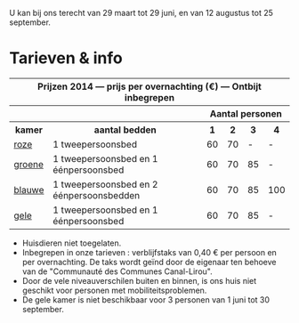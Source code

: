 U kan bij ons terecht van 29 maart tot 29 juni, en van 12 augustus tot 25 september.

# Tarieven & info

<table>
  <tr>
    <th colspan="6">Prijzen 2014 &mdash; prijs per overnachting (€) &mdash; Ontbijt inbegrepen</th>
  </tr>
  <tr>
    <th colspan="2"></th>
    <th colspan="4">Aantal personen</th>
  </tr>
  <tr>
    <th>kamer</th>
    <th>aantal bedden</th>
    <th>1</th> <th>2</th> <th>3</th> <th>4</th>
  </tr>
  <tr>
    <td><a href="/fr/kamers/kamer-roos">roze</a></td>
    <td>1 tweepersoonsbed</td>
    <td>60</td> <td>70</td> <td>-</td> <td>-</td>
  </tr>
  <tr>
    <td><a href="/fr/kamers/kamer-groen">groene</a></td>
    <td>1 tweepersoonsbed en 1 éénpersoonsbed</td>
    <td>60</td> <td>70</td> <td>85</td> <td>-</td>
  </tr>
  <tr>
    <td><a href="/fr/kamers/kamer-blauw">blauwe</a></td>
    <td>1 tweepersoonsbed en 2 éénpersoonsbedden</td>
    <td>60</td> <td>70</td> <td>85</td> <td>100</td> 
  </tr>
  <tr>
    <td><a href="/fr/kamers/kamer-geel">gele</a></td>
    <td>1 tweepersoonsbed en 1 éénpersoonsbed</td>
    <td>60</td> <td>70</td> <td>85</td> <td>-</td>
  </tr>
</table>

* Huisdieren niet toegelaten.
* Inbegrepen in onze tarieven : verblijfstaks van 0,40 € per persoon en per overnachting. De taks wordt geïnd door de eigenaar ten behoeve van de "Communauté des Communes Canal-Lirou". 
* Door de vele niveauverschilen buiten en binnen, is ons huis niet geschikt voor personen met mobiliteitsproblemen.
* De gele kamer is niet beschikbaar voor 3 personen van 1 juni tot 30 september.

